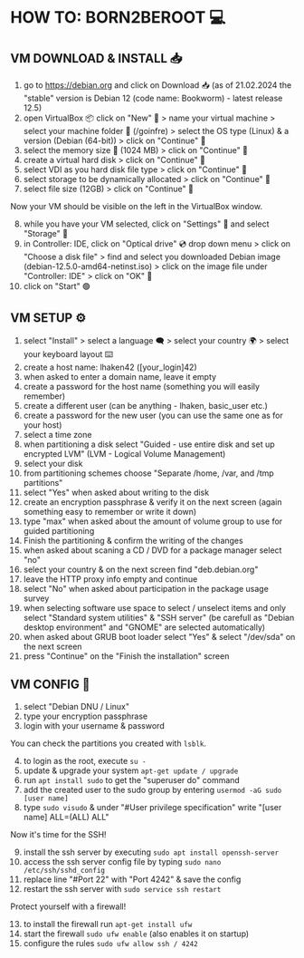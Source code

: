 # HOW TO: BORN2BEROOT 💻

## VM DOWNLOAD & INSTALL 📥

1) go to https://debian.org and click on Download 📥 (as of 21.02.2024 the "stable" version is Debian 12 (code name: Bookworm) - latest release 12.5)
2) open VirtualBox 📦  click on "New" 🔵 > name your virtual machine > select your machine folder 📁 (/goinfre) > select the OS type (Linux) & a version (Debian (64-bit)) > click on "Continue" 🔵
3) select the memory size 💾 (1024 MB) > click on "Continue" 🔵
4) create a virtual hard disk > click on "Continue" 🔵
5) select VDI as you hard disk file type > click on "Continue" 🔵
6) select storage to be dynamically allocated > click on "Continue" 🔵
7) select file size (12GB) > click on "Continue" 🔵

Now your VM should be visible on the left in the VirtualBox window.

8) while you have your VM selected, click on "Settings" 🔧 and select "Storage" 💾
9) in Controller: IDE, click on "Optical drive" 💿 drop down menu > click on "Choose a disk file" > find and select you downloaded Debian image (debian-12.5.0-amd64-netinst.iso) > click on the image file under "Controller: IDE" > click on "OK" 🔵
10) click on "Start"  🟢

## VM SETUP ⚙️

1) select "Install" > select a language 🗨️ > select your country 🌍 > select your keyboard layout ⌨️
2) create a host name: lhaken42 ([your_login]42)
3) when asked to enter a domain name, leave it empty
4) create a password for the host name (something you will easily remember)
5) create a different user (can be anything - lhaken, basic_user etc.)
6) create a password for the new user (you can use the same one as for your host)
7) select a time zone
8) when partitioning a disk select "Guided - use entire disk and set up encrypted LVM" (LVM - Logical Volume Management)
9) select your disk
10) from partitioning schemes choose "Separate /home, /var, and /tmp partitions"
11) select "Yes" when asked about writing to the disk
12) create an encryption passphrase & verify it on the next screen (again something easy to remember or write it down)
13) type "max" when asked about the amount of volume group to use for guided partitioning
14) Finish the partitioning & confirm the writing of the changes
15) when asked about scaning a CD / DVD for a package manager select "no"
16) select your country & on the next screen find "deb.debian.org"
17) leave the HTTP proxy info empty and continue
18) select "No" when asked about participation in the package usage survey
19) when selecting software use space to select / unselect items and only select "Standard system utilities" & "SSH server" (be carefull as "Debian desktop environment" and "GNOME" are selected automatically)
20) when asked about GRUB boot loader select "Yes" & select "/dev/sda" on the next screen
21) press "Continue" on the "Finish the installation" screen

## VM CONFIG 🔧

1) select "Debian DNU / Linux"
2) type your encryption passphrase
3) login with your username & password

You can check the partitions you created with `lsblk`.

4) to login as the root, execute `su -`
5) update & upgrade your system `apt-get update / upgrade`
6) run `apt install sudo` to get the "superuser do" command
7) add the created user to the sudo group by entering `usermod -aG sudo [user name]`
8) type `sudo visudo` & under "#User privilege specification" write "[user name]  ALL=(ALL) ALL"

Now it's time for the SSH!

9) install the ssh server by executing `sudo apt install openssh-server`
10) access the ssh server config file by typing `sudo nano /etc/ssh/sshd_config`
11) replace line "#Port 22" with "Port 4242" & save the config
12) restart the ssh server with `sudo service ssh restart`

Protect yourself with a firewall!

13) to install the firewall run `apt-get install ufw`
14) start the firewall `sudo ufw enable` (also enables it on startup)
15) configure the rules `sudo ufw allow ssh / 4242`


